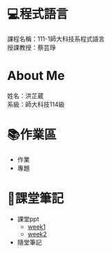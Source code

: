 # :computer:程式語言
課程名稱：111-1師大科技系程式語言  
授課教授：蔡芸琤
# About Me
姓名：洪芷葳  
系級：師大科技114級
# :books:作業區
+ 作業
+ 專題
# :closed_book:課堂筆記
+ 課堂ppt  
    +  [week1](https://docs.google.com/presentation/d/e/2PACX-1vS_11f3KIeNeqmInAKfHaDzOTxK_ff05aI3H3hanLX1qI6Z8iHhbOfqEUgl3Gzx3s1pYtjIZcdzECSP/pub?start=false&loop=false&delayms=3000&slide=id.g14b2b9fd77a_1_1272)
    +  [week2](https://docs.google.com/presentation/d/e/2PACX-1vQa2_6HxpBPDUjViqvd82AqQfnywwWwETU60fLexCe7ADD8A7kHkpGjkmO6kCSYyw-AFrSCfG3THXiA/pub?start=false&loop=false&delayms=3000&slide=id.p)
+ 隨堂筆記
